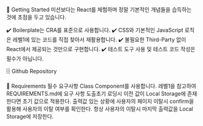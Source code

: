 🚀 Getting Started 미션보다는 React를 체험하며 정말 기본적인 개념들을 습득하는 것에 초점을 두고 있습니다.

✔️ Boilerplate는 CRA를 표준으로 사용합니다. ✔️ CSS와 기본적인 JavaScript 로직은 레벨1에 있는 코드를 직접 찾아서 재활용합니다. ✔️ 불필요한 Third-Party 없이 React에서 제공되는 것만으로 구현합니다. ✔️ 테스트 도구 사용 및 테스트 코드 작성은 필수가 아닙니다.

🗄 Github Repository

📝 Requirements 필수 요구사항 Class Component를 사용합니다. 레벨1을 참고하여 REQUIREMENTS.md에 요구 사항 도출초기 로딩시 이전 값이 Local Storage에 존재한다면 초기 값으로 적용한다. 출력값 있는 상황에 사용자의 페이지 이탈시 confirm을 활용해 사용자의 이탈 여부를 확인한다. 항상 사용자의 이탈시 마지막 출력값을 Local Storage에 저장한다.
